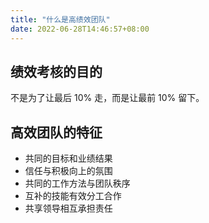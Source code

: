 ```yaml
---
title: "什么是高绩效团队"
date: 2022-06-28T14:46:57+08:00
---
```


## 绩效考核的目的

不是为了让最后 10% 走，而是让最前 10% 留下。

## 高效团队的特征

+ 共同的目标和业绩结果
+ 信任与积极向上的氛围
+ 共同的工作方法与团队秩序
+ 互补的技能有效分工合作
+ 共享领导相互承担责任
